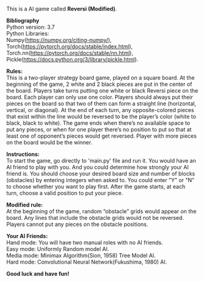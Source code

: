 ﻿This is a AI game called **Reversi (Modified)**.  

**Bibliography**  
Python version: 3.7  
Python Libraries:  
	Numpy(https://numpy.org/citing-numpy/),  
	Torch(https://pytorch.org/docs/stable/index.html),  
	Torch.nn(https://pytorch.org/docs/stable/nn.html),   
	Pickle(https://docs.python.org/3/library/pickle.html).  

**Rules:**  
This is a two-player strategy board game, played on a square board. 
At the beginning of the game, 2 white and 2 black pieces are put in the center of the board. 
Players take turns putting one white or black Reversi piece on the board. Each player can only use one color. 
Players should always put their pieces on the board so that two of them can form a straight line (horizontal, vertical, or diagonal). 
At the end of each turn, any opposite-colored pieces that exist within the line would be reversed to be the player’s color (white to black, black to white). 
The game ends when there’s no available space to put any pieces, or when for one player there’s no position to put so that at least one of opponent’s pieces would get reversed. 
Player with more pieces on the board would be the winner.

**Instructions:**  
To start the game, go directly to 'main.py' file and run it. 
You would have an AI friend to play with you.  And you could determine how strongly your AI friend is.
You should choose your desired board size and number of blocks (obstacles) by entering integers when asked to. 
You could  enter "Y" or "N" to choose whether you want to play first. 
After the game starts, at each turn, choose a valid position to put your piece.

**Modified rule:**  
At the beginning of the game, random “obstacle” grids would appear on the board. 
Any lines that include the obstacle grids would not be reversed. 
Players cannot put any pieces on the obstacle positions.

**Your AI Friends:**  
Hand mode: You will have two manual roles with no AI friends.  
Easy mode: Uniformly Random model AI.  
Media mode: Minimax Algorithm(Sion, 1958) Tree Model AI.  
Hard mode: Convolutional Neural Network(Fukushima, 1980) AI.  


**Good luck and have fun\!** 

